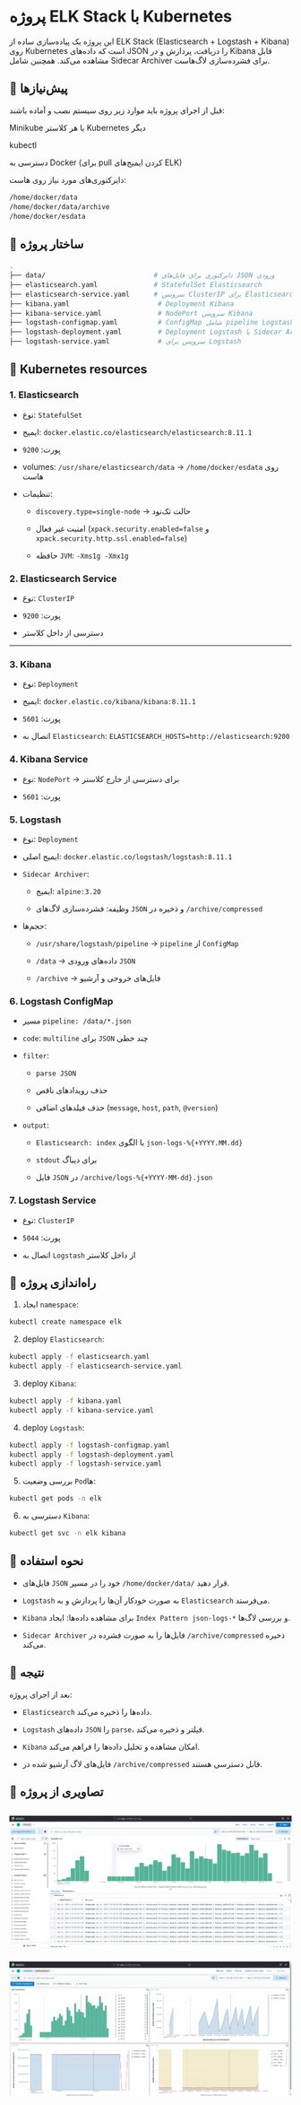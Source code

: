 # پروژه ELK Stack با Kubernetes
این پروژه یک پیاده‌سازی ساده از ELK Stack (Elasticsearch + Logstash + Kibana) روی Kubernetes است که داده‌های JSON را دریافت، پردازش و در Kibana قابل مشاهده می‌کند. همچنین شامل Sidecar Archiver برای فشرده‌سازی لاگ‌هاست.

## 🔹 پیش‌نیازها
قبل از اجرای پروژه باید موارد زیر روی سیستم نصب و آماده باشند:

Minikube
 یا هر کلاستر Kubernetes دیگر

kubectl

دسترسی به Docker (برای pull کردن ایمیج‌های ELK)

دایرکتوری‌های مورد نیاز روی هاست:
```bash
/home/docker/data
/home/docker/data/archive
/home/docker/esdata
```

## 🔹 ساختار پروژه
```bash
.
├── data/                           # دایرکتوری برای فایل‌های JSON ورودی
├── elasticsearch.yaml              # StatefulSet Elasticsearch
├── elasticsearch-service.yaml      # سرویس ClusterIP برای Elasticsearch
├── kibana.yaml                      # Deployment Kibana
├── kibana-service.yaml              # NodePort سرویس Kibana
├── logstash-configmap.yaml          # ConfigMap شامل pipeline Logstash
├── logstash-deployment.yaml         # Deployment Logstash با Sidecar Archiver
├── logstash-service.yaml            # سرویس برای Logstash
```

## 🔹 Kubernetes resources
### 1. Elasticsearch

- نوع: ```StatefulSet```

- ایمیج: ```docker.elastic.co/elasticsearch/elasticsearch:8.11.1```

- پورت: ```9200```

- volumes: ```/usr/share/elasticsearch/data``` → ```/home/docker/esdata``` روی هاست

- تنظیمات:

  - ```discovery.type=single-node``` → حالت تک‌نود

  - امنیت غیر فعال (```xpack.security.enabled=false``` و ```xpack.security.http.ssl.enabled=false```)

  - حافظه ```JVM```: ```-Xms1g -Xmx1g```

### 2. Elasticsearch Service

- نوع: ```ClusterIP```

- پورت: ```9200```

- دسترسی از داخل کلاستر

------- 
### 3. Kibana

- نوع: ```Deployment```

- ایمیج: ```docker.elastic.co/kibana/kibana:8.11.1```

- پورت: ```5601```

- اتصال به ```Elasticsearch```: ```ELASTICSEARCH_HOSTS=http://elasticsearch:9200```

### 4. Kibana Service

- نوع: ```NodePort``` → برای دسترسی از خارج کلاستر

- پورت: ```5601```


### 5. Logstash

- نوع: ```Deployment```

- ایمیج اصلی: ```docker.elastic.co/logstash/logstash:8.11.1```

- ```Sidecar Archiver```:

  - ایمیج: ```alpine:3.20```

  - وظیفه: فشرده‌سازی لاگ‌های ```JSON``` و ذخیره در ```/archive/compressed```

- حجم‌ها:

  - ```/usr/share/logstash/pipeline``` → ```pipeline``` از ```ConfigMap```

  - ```/data``` → داده‌های ورودی ```JSON```

  - ```/archive``` → فایل‌های خروجی و آرشیو

### 6. Logstash ConfigMap

- مسیر ```pipeline: /data/*.json```

- ```code```: ```multiline``` برای ```JSON``` چند خطی

- ```filter```:

  - ```parse JSON```

  - حذف رویدادهای ناقص

  - حذف فیلدهای اضافی (```message```, ```host```, ```path```, ```@version```)

- ```output```:

  - ```Elasticsearch: index``` با الگوی ```json-logs-%{+YYYY.MM.dd}```

  - ```stdout``` برای دیباگ

  - فایل ```JSON``` در ```/archive/logs-%{+YYYY-MM-dd}.json```

### 7. Logstash Service

- نوع: ```ClusterIP```

- پورت: ```5044```

- اتصال به ```Logstash``` از داخل کلاستر

## 🔹 راه‌اندازی پروژه
1. ایجاد ```namespace```:
```bash
kubectl create namespace elk
```

2. deploy ```Elasticsearch```:
```bash
kubectl apply -f elasticsearch.yaml
kubectl apply -f elasticsearch-service.yaml
```

3. deploy ```Kibana```:
```bash
kubectl apply -f kibana.yaml
kubectl apply -f kibana-service.yaml
```

4. deploy ```Logstash```:
```bash
kubectl apply -f logstash-configmap.yaml
kubectl apply -f logstash-deployment.yaml
kubectl apply -f logstash-service.yaml
```

5. بررسی وضعیت ```Pod```‌ها:
```bash
kubectl get pods -n elk
```

6. دسترسی به ```Kibana```:
```bash
kubectl get svc -n elk kibana
```

## 🔹 نحوه استفاده
- فایل‌های ```JSON``` خود را در مسیر ```/home/docker/data/``` قرار دهید.

- ```Logstash``` به صورت خودکار آن‌ها را پردازش و به ```Elasticsearch``` می‌فرستد.

- ```Kibana``` برای مشاهده داده‌ها: ایجاد ```Index Pattern json-logs-*``` و بررسی لاگ‌ها.

- ```Sidecar Archiver``` فایل‌ها را به صورت فشرده در ```/archive/compressed``` ذخیره می‌کند.


## 🔹 نتیجه

بعد از اجرای پروژه:

- ```Elasticsearch``` داده‌ها را ذخیره می‌کند.

- ```Logstash``` داده‌های ```JSON``` را ```parse```، فیلتر و ذخیره می‌کند.

- ```Kibana``` امکان مشاهده و تحلیل داده‌ها را فراهم می‌کند.

- فایل‌های لاگ آرشیو شده در ```/archive/compressed``` قابل دسترسی هستند.

## 🔹 تصاویری از پروژه
![داشبورد Kibana](images/kibana-01.png)
-------------
![داشبورد Kibana](images/kibana-02.png)
